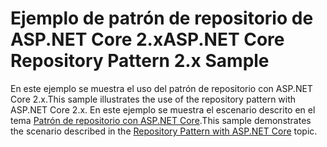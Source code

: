 # <a name="aspnet-core-repository-pattern-2x-sample"></a><span data-ttu-id="d056d-101">Ejemplo de patrón de repositorio de ASP.NET Core 2.x</span><span class="sxs-lookup"><span data-stu-id="d056d-101">ASP.NET Core Repository Pattern 2.x Sample</span></span>

<span data-ttu-id="d056d-102">En este ejemplo se muestra el uso del patrón de repositorio con ASP.NET Core 2.x.</span><span class="sxs-lookup"><span data-stu-id="d056d-102">This sample illustrates the use of the repository pattern with ASP.NET Core 2.x.</span></span> <span data-ttu-id="d056d-103">En este ejemplo se muestra el escenario descrito en el tema [Patrón de repositorio con ASP.NET Core](https://docs.microsoft.com/aspnet/core/fundamentals/repository-pattern).</span><span class="sxs-lookup"><span data-stu-id="d056d-103">This sample demonstrates the scenario described in the [Repository Pattern with ASP.NET Core](https://docs.microsoft.com/aspnet/core/fundamentals/repository-pattern) topic.</span></span>

